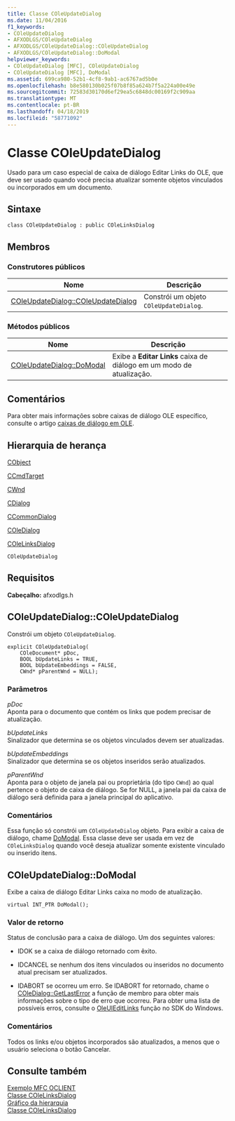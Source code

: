 ```yaml
---
title: Classe COleUpdateDialog
ms.date: 11/04/2016
f1_keywords:
- COleUpdateDialog
- AFXODLGS/COleUpdateDialog
- AFXODLGS/COleUpdateDialog::COleUpdateDialog
- AFXODLGS/COleUpdateDialog::DoModal
helpviewer_keywords:
- COleUpdateDialog [MFC], COleUpdateDialog
- COleUpdateDialog [MFC], DoModal
ms.assetid: 699ca980-52b1-4cf8-9ab1-ac6767ad5b0e
ms.openlocfilehash: b8e580130b025f07b8f85a624b7f5a224a00e49e
ms.sourcegitcommit: 72583d30170d6ef29ea5c6848dc00169f2c909aa
ms.translationtype: MT
ms.contentlocale: pt-BR
ms.lasthandoff: 04/18/2019
ms.locfileid: "58771092"
---
```

# <a name="coleupdatedialog-class"></a>Classe COleUpdateDialog

Usado para um caso especial de caixa de diálogo Editar Links do OLE, que deve ser usado quando você precisa atualizar somente objetos vinculados ou incorporados em um documento.

## <a name="syntax"></a>Sintaxe

```
class COleUpdateDialog : public COleLinksDialog
```

## <a name="members"></a>Membros

### <a name="public-constructors"></a>Construtores públicos

|Nome|Descrição|
|----------|-----------------|
|[COleUpdateDialog::COleUpdateDialog](#coleupdatedialog)|Constrói um objeto `COleUpdateDialog`.|

### <a name="public-methods"></a>Métodos públicos

|Nome|Descrição|
|----------|-----------------|
|[COleUpdateDialog::DoModal](#domodal)|Exibe a **Editar Links** caixa de diálogo em um modo de atualização.|

## <a name="remarks"></a>Comentários

Para obter mais informações sobre caixas de diálogo OLE específico, consulte o artigo [caixas de diálogo em OLE](../../mfc/dialog-boxes-in-ole.md).

## <a name="inheritance-hierarchy"></a>Hierarquia de herança

[CObject](../../mfc/reference/cobject-class.md)

[CCmdTarget](../../mfc/reference/ccmdtarget-class.md)

[CWnd](../../mfc/reference/cwnd-class.md)

[CDialog](../../mfc/reference/cdialog-class.md)

[CCommonDialog](../../mfc/reference/ccommondialog-class.md)

[COleDialog](../../mfc/reference/coledialog-class.md)

[COleLinksDialog](../../mfc/reference/colelinksdialog-class.md)

`COleUpdateDialog`

## <a name="requirements"></a>Requisitos

**Cabeçalho:** afxodlgs.h

##  <a name="coleupdatedialog"></a>  COleUpdateDialog::COleUpdateDialog

Constrói um objeto `COleUpdateDialog`.

```
explicit COleUpdateDialog(
    COleDocument* pDoc,
    BOOL bUpdateLinks = TRUE,
    BOOL bUpdateEmbeddings = FALSE,
    CWnd* pParentWnd = NULL);
```

### <a name="parameters"></a>Parâmetros

*pDoc*<br/>
Aponta para o documento que contém os links que podem precisar de atualização.

*bUpdateLinks*<br/>
Sinalizador que determina se os objetos vinculados devem ser atualizadas.

*bUpdateEmbeddings*<br/>
Sinalizador que determina se os objetos inseridos serão atualizados.

*pParentWnd*<br/>
Aponta para o objeto de janela pai ou proprietária (do tipo `CWnd`) ao qual pertence o objeto de caixa de diálogo. Se for NULL, a janela pai da caixa de diálogo será definida para a janela principal do aplicativo.

### <a name="remarks"></a>Comentários

Essa função só constrói um `COleUpdateDialog` objeto. Para exibir a caixa de diálogo, chame [DoModal](../../mfc/reference/colelinksdialog-class.md#domodal). Essa classe deve ser usada em vez de `COleLinksDialog` quando você deseja atualizar somente existente vinculado ou inserido itens.

##  <a name="domodal"></a>  COleUpdateDialog::DoModal

Exibe a caixa de diálogo Editar Links caixa no modo de atualização.

```
virtual INT_PTR DoModal();
```

### <a name="return-value"></a>Valor de retorno

Status de conclusão para a caixa de diálogo. Um dos seguintes valores:

- IDOK se a caixa de diálogo retornado com êxito.

- IDCANCEL se nenhum dos itens vinculados ou inseridos no documento atual precisam ser atualizados.

- IDABORT se ocorreu um erro. Se IDABORT for retornado, chame o [COleDialog::GetLastError](../../mfc/reference/coledialog-class.md#getlasterror) a função de membro para obter mais informações sobre o tipo de erro que ocorreu. Para obter uma lista de possíveis erros, consulte o [OleUIEditLinks](/windows/desktop/api/oledlg/nf-oledlg-oleuieditlinksa) função no SDK do Windows.

### <a name="remarks"></a>Comentários

Todos os links e/ou objetos incorporados são atualizados, a menos que o usuário seleciona o botão Cancelar.

## <a name="see-also"></a>Consulte também

[Exemplo MFC OCLIENT](../../overview/visual-cpp-samples.md)<br/>
[Classe COleLinksDialog](../../mfc/reference/colelinksdialog-class.md)<br/>
[Gráfico da hierarquia](../../mfc/hierarchy-chart.md)<br/>
[Classe COleLinksDialog](../../mfc/reference/colelinksdialog-class.md)
